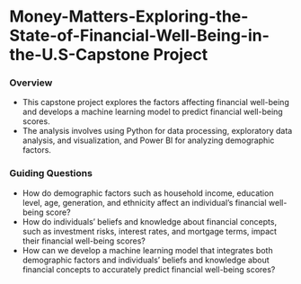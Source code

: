 # Money-Matters-Exploring-the-State-of-Financial-Well-Being-in-the-U.S-Capstone Project
### Overview
- This capstone project explores the factors affecting financial well-being and develops a machine learning model to predict financial well-being scores.
- The analysis involves using Python for data processing, exploratory data analysis, and visualization, and Power BI for analyzing demographic factors.
### Guiding Questions
- How do demographic factors such as household income, education level, age, generation, and ethnicity affect an individual’s financial well-being score?
- How do individuals’ beliefs and knowledge about financial concepts, such as investment risks, interest rates, and mortgage terms, impact their financial well-being scores?
- How can we develop a machine learning model that integrates both demographic factors and individuals’ beliefs and knowledge about financial concepts to accurately predict financial well-being scores?
